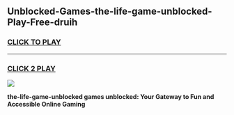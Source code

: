 
## Unblocked-Games-the-life-game-unblocked-Play-Free-druih
<h3>
<a href="https://premium76.site?title=the-life-game-unblocked&ref=18A1">CLICK TO PLAY</a></h3>
<hr>

<h3>
<a href="https://premium76.site?title=the-life-game-unblocked&ref=18A1">CLICK 2 PLAY</a>
  
</h3>

<a href="https://premium76.site?title=the-life-game-unblocked&ref=18A1"><img src="https://clearcache.store/games.png"></a>


**the-life-game-unblocked games unblocked: Your Gateway to Fun and Accessible Online Gaming**
